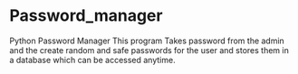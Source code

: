 # Password_manager
Python Password Manager
This program Takes password from the admin and the create random and safe passwords for the user 
and stores them in a database which can be accessed anytime.
